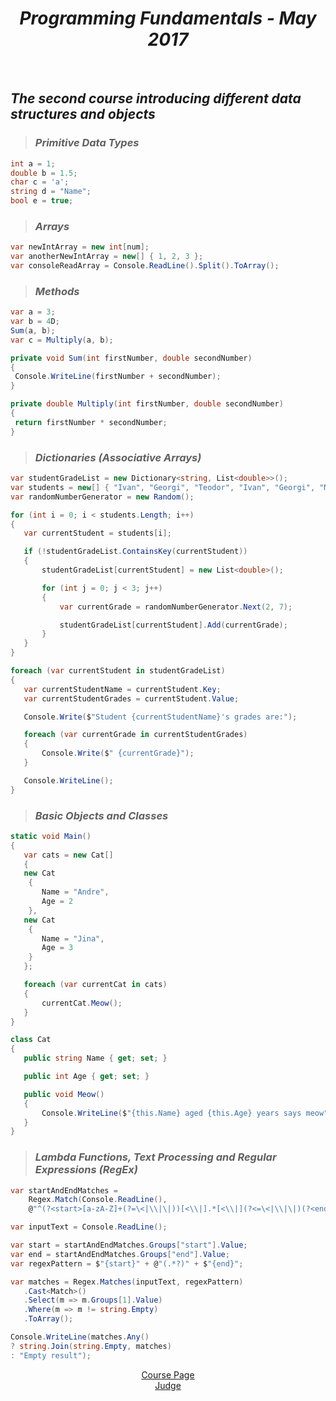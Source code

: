 <h1 align="center"><em>Programming Fundamentals - May 2017</em></h1>
 
<br />

 ## *The second course introducing different data structures and objects*
>  ### *Primitive Data Types*
 ```C#
 int a = 1;
 double b = 1.5;
 char c = 'a';
 string d = "Name";
 bool e = true;
 
 ```
> ### *Arrays*
 ```C#
 var newIntArray = new int[num];
 var anotherNewIntArray = new[] { 1, 2, 3 };
 var consoleReadArray = Console.ReadLine().Split().ToArray();
 ```
> ### *Methods*
 ```C#
 var a = 3;
 var b = 4D;
 Sum(a, b); 
 var c = Multiply(a, b);

 private void Sum(int firstNumber, double secondNumber)
 {
  Console.WriteLine(firstNumber + secondNumber);
 }

 private double Multiply(int firstNumber, double secondNumber)
 {
  return firstNumber * secondNumber;
 }
 ```
> ### *Dictionaries (Associative Arrays)*
 ```C#
var studentGradeList = new Dictionary<string, List<double>>();
var students = new[] { "Ivan", "Georgi", "Teodor", "Ivan", "Georgi", "Maria", "Anna" };
var randomNumberGenerator = new Random();

for (int i = 0; i < students.Length; i++)
{
    var currentStudent = students[i];

    if (!studentGradeList.ContainsKey(currentStudent))
    {
        studentGradeList[currentStudent] = new List<double>();

        for (int j = 0; j < 3; j++)
        {
            var currentGrade = randomNumberGenerator.Next(2, 7);

            studentGradeList[currentStudent].Add(currentGrade);
        }
    }
}

foreach (var currentStudent in studentGradeList)
{
    var currentStudentName = currentStudent.Key;
    var currentStudentGrades = currentStudent.Value;

    Console.Write($"Student {currentStudentName}'s grades are:");

    foreach (var currentGrade in currentStudentGrades)
    {
        Console.Write($" {currentGrade}");
    }

    Console.WriteLine();
}
 ```
 > ### *Basic Objects and Classes*
 ```C#
 static void Main()
{
    var cats = new Cat[]
    {
    new Cat
     {
        Name = "Andre",
        Age = 2
     },
    new Cat
     {
        Name = "Jina",
        Age = 3
     }
    };

    foreach (var currentCat in cats)
    {
        currentCat.Meow();
    }
}

class Cat
{
    public string Name { get; set; }

    public int Age { get; set; }

    public void Meow()
    {
        Console.WriteLine($"{this.Name} aged {this.Age} years says meow");
    }
}
  ```
> ### *Lambda Functions, Text Processing and Regular Expressions (RegEx)*
 ```C#
var startAndEndMatches =
     Regex.Match(Console.ReadLine(),
     @"^(?<start>[a-zA-Z]+(?=\<|\\|\|))[<\\|].*[<\\|](?<=\<|\\|\|)(?<end>[a-zA-Z]+)");

var inputText = Console.ReadLine();

var start = startAndEndMatches.Groups["start"].Value;
var end = startAndEndMatches.Groups["end"].Value;
var regexPattern = $"{start}" + @"(.*?)" + $"{end}";

var matches = Regex.Matches(inputText, regexPattern)
    .Cast<Match>()
    .Select(m => m.Groups[1].Value)
    .Where(m => m != string.Empty)
    .ToArray();

Console.WriteLine(matches.Any()
 ? string.Join(string.Empty, matches) 
 : "Empty result");
  ```
  
<p align="center">
<a href="https://softuni.bg/trainings/1619/programming-fundamentals-may-2017">Course Page</a> <br />
<a href="https://judge.softuni.bg/Contests#!/List/ByCategory/32/Progr-Fundamentals-Exercises">Judge</a>
<p>
